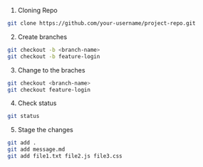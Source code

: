1. Cloning Repo
```bash
git clone https://github.com/your-username/project-repo.git
```


2. Create branches
```bash 
git checkout -b <branch-name>
git checkout -b feature-login
```

3. Change to the braches
```bash 
git checkout <branch-name>
git checkout feature-login
```


4. Check status
```bash 
git status
```


5. Stage the changes
```bash
git add . 
git add message.md
git add file1.txt file2.js file3.css
```


